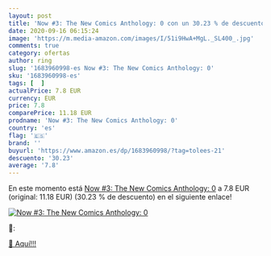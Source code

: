 ```yaml
---
layout: post
title: 'Now #3: The New Comics Anthology: 0 con un 30.23 % de descuento'
date: 2020-09-16 06:15:24
image: 'https://m.media-amazon.com/images/I/51i9HwA+MgL._SL400_.jpg'
comments: true
category: ofertas
author: ring
slug: '1683960998-es Now #3: The New Comics Anthology: 0'
sku: '1683960998-es'
tags: [  ]
actualPrice: 7.8 EUR
currency: EUR
price: 7.8
comparePrice: 11.18 EUR
prodname: 'Now #3: The New Comics Anthology: 0'
country: 'es'
flag: '🇪🇸'
brand: ''
buyurl: 'https://www.amazon.es/dp/1683960998/?tag=tolees-21'
descuento: '30.23'
average: '7.8'
---
```


En este momento está [Now #3: The New Comics Anthology: 0](https://www.amazon.es/dp/1683960998/?tag=tolees-21) a 7.8 EUR (original: 11.18 EUR) (30.23 %  de descuento) en el siguiente enlace!

[![Now #3: The New Comics Anthology: 0](https://m.media-amazon.com/images/I/51i9HwA+MgL._SL400_.jpg)](https://www.amazon.es/dp/1683960998/?tag=tolees-21)

🔎:


[🛒 Aquí!!!](https://www.amazon.es/dp/1683960998/?tag=tolees-21)
